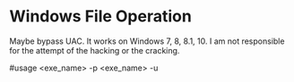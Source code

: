 # Windows File Operation

Maybe bypass UAC.
It works on Windows 7, 8, 8.1, 10.
I am not responsible for the attempt of the hacking or the cracking.

#usage
<exe_name> -p <src file path> <dst file path> <dst file name>
<exe_name> -u <url> <dst file path> <dst file name>